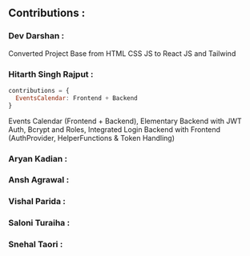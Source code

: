 ## Contributions : 

### Dev Darshan : 
Converted Project Base from HTML CSS JS to React JS and Tailwind

### Hitarth Singh Rajput :
```js
contributions = {
  EventsCalendar: Frontend + Backend
}
```
Events Calendar (Frontend + Backend), Elementary Backend with JWT Auth, Bcrypt and Roles, Integrated Login Backend with Frontend (AuthProvider, HelperFunctions & Token Handling)

### Aryan Kadian : 

### Ansh Agrawal : 

### Vishal Parida : 

### Saloni Turaiha : 

### Snehal Taori : 

